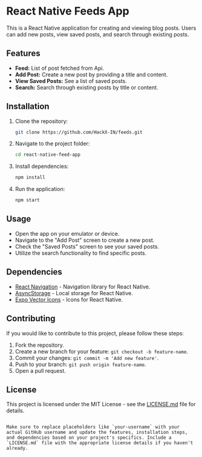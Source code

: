 
# React Native Feeds App

This is a React Native application for creating and viewing blog posts. Users can add new posts, view saved posts, and search through existing posts.

## Features
- **Feed:** List of post fetched from Api.
- **Add Post:** Create a new post by providing a title and content.
- **View Saved Posts:** See a list of saved posts.
- **Search:** Search through existing posts by title or content.

## Installation

1. Clone the repository:

   ```bash
   git clone https://github.com/HackX-IN/feeds.git
   ```

2. Navigate to the project folder:

   ```bash
   cd react-native-feed-app
   ```

3. Install dependencies:

   ```bash
   npm install
   ```

4. Run the application:

   ```bash
   npm start
   ```

## Usage

- Open the app on your emulator or device.
- Navigate to the "Add Post" screen to create a new  post.
- Check the "Saved Posts" screen to see your saved posts.
- Utilize the search functionality to find specific posts.

## Dependencies

- [React Navigation](https://reactnavigation.org/) - Navigation library for React Native.
- [AsyncStorage](https://react-native-async-storage.github.io/async-storage/) - Local storage for React Native.
- [Expo Vector Icons](https://docs.expo.dev/guides/icons/) - Icons for React Native.

## Contributing

If you would like to contribute to this project, please follow these steps:

1. Fork the repository.
2. Create a new branch for your feature: `git checkout -b feature-name`.
3. Commit your changes: `git commit -m 'Add new feature'`.
4. Push to your branch: `git push origin feature-name`.
5. Open a pull request.

## License

This project is licensed under the MIT License - see the [LICENSE.md](LICENSE.md) file for details.
```

Make sure to replace placeholders like `your-username` with your actual GitHub username and update the features, installation steps, and dependencies based on your project's specifics. Include a `LICENSE.md` file with the appropriate license details if you haven't already.
